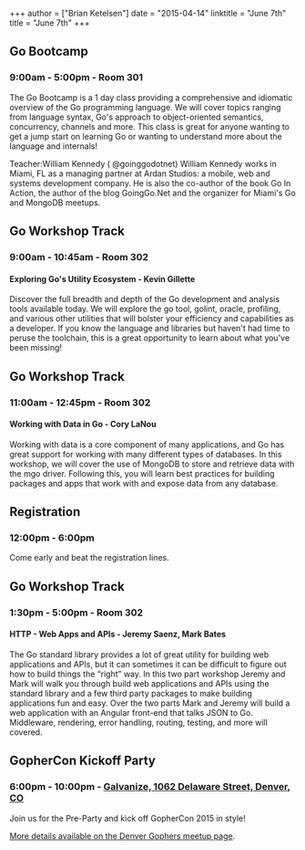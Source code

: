 +++
author = ["Brian Ketelsen"]
date = "2015-04-14"
linktitle = "June 7th"
title = "June 7th"
+++

## Go Bootcamp
### 9:00am - 5:00pm - Room 301
The Go Bootcamp is a 1 day class providing a comprehensive and idiomatic overview of the Go programming language. We will cover topics ranging from language syntax, Go's approach to object-oriented semantics, concurrency, channels and more. This class is great for anyone wanting to get a jump start on learning Go or wanting to understand more about the language and internals!

Teacher:William Kennedy ( @goinggodotnet) 
William Kennedy works in Miami, FL as a managing partner at Ardan Studios: a mobile, web and systems development company. He is also the co-author of the book Go In Action, the author of the blog GoingGo.Net and the organizer for Miami's Go and MongoDB meetups.


## Go Workshop Track
### 9:00am - 10:45am - Room 302
#### Exploring Go's Utility Ecosystem - Kevin Gillette
Discover the full breadth and depth of the Go development and analysis tools available today. We will explore the go tool, golint, oracle, profiling, and various other utilities that will bolster your efficiency and capabilities as a developer. If you know the language and libraries but haven't had time to peruse the toolchain, this is a great opportunity to learn about what you've been missing!

## Go Workshop Track
### 11:00am - 12:45pm - Room 302
#### Working with Data in Go - Cory LaNou
Working with data is a core component of many applications, and Go has great support for working with many different types of databases. In this workshop, we will cover the use of MongoDB to store and retrieve data with the mgo driver. Following this, you will learn best practices for building packages and apps that work with and expose data from any database.


## Registration 
### 12:00pm - 6:00pm
Come early and beat the registration lines.


## Go Workshop Track
### 1:30pm - 5:00pm - Room 302
#### HTTP - Web Apps and APIs - Jeremy Saenz, Mark Bates
The Go standard library provides a lot of great utility for building web applications and APIs, but it can sometimes it can be difficult to figure out how to build things the “right” way. In this two part workshop Jeremy and Mark will walk you through build web applications and APIs using the standard library and a few third party packages to make building applications fun and easy. Over the two parts Mark and Jeremy will build a web application with an Angular front-end that talks JSON to Go. Middleware, rendering, error handling, routing, testing, and more will covered.


## GopherCon Kickoff Party
### 6:00pm - 10:00pm - <a href="http://maps.google.com/maps?f=q&hl=en&q=1062+Delaware+Street%2C+Denver%2C+CO%2C+80204%2C+us">Galvanize, 1062 Delaware Street, Denver, CO</a>
Join us for the Pre-Party and kick off GopherCon 2015 in style!

<a href="http://www.meetup.com/Denver-Go-Language-User-Group/events/222335594/">More details available on the Denver Gophers meetup page</a>.
